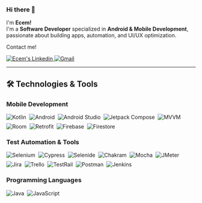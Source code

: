### Hi there 👋
I'm **Ecem!**  
I'm a <strong>Software Developer</strong> specialized in **Android & Mobile Development**, passionate about building apps, automation, and UI/UX optimization.

Contact me!  

<a href="https://www.linkedin.com/in/ecem-g%C3%B6r%C3%BC%C5%9F%C3%BCk-akkavak-2107861a1/" target="_blank" rel="nofollow">
  <img alt="Ecem's Linkedin" src="https://img.shields.io/badge/LinkedIn-0077B5?style=for-the-badge&logo=linkedin&logoColor=white" />
</a> 
<a href="mailto:ecemnazgorusuk@gmail.com" target="_blank" rel="nofollow">
  <img alt="Gmail" src="https://img.shields.io/badge/Gmail-D14836?style=for-the-badge&logo=gmail&logoColor=white" />
</a>

---

## 🛠 Technologies & Tools

### Mobile Development
<div style="display: flex; flex-wrap: wrap; gap: 8px; margin-bottom: 8px;">
  <img alt="Kotlin" src="https://img.shields.io/badge/Kotlin-%230095D5.svg?style=for-the-badge&logo=kotlin&logoColor=white" />
  <img alt="Android" src="https://img.shields.io/badge/Android-3DDC84?style=for-the-badge&logo=android&logoColor=white" />
  <img alt="Android Studio" src="https://img.shields.io/badge/Android%20Studio-1DA362?style=for-the-badge&logo=android-studio&logoColor=white" />
  <img alt="Jetpack Compose" src="https://img.shields.io/badge/Jetpack%20Compose-4285F4?style=for-the-badge&logo=jetpack-compose&logoColor=white" />
  <img alt="MVVM" src="https://img.shields.io/badge/MVVM-FF9800?style=for-the-badge&logo=android&logoColor=white" />
  <img alt="Room" src="https://img.shields.io/badge/Room-7E57C2?style=for-the-badge&logo=sqlite&logoColor=white" />
  <img alt="Retrofit" src="https://img.shields.io/badge/Retrofit-00574B?style=for-the-badge&logo=android&logoColor=white" />
  <img alt="Firebase" src="https://img.shields.io/badge/Firebase-FFCA28?style=for-the-badge&logo=firebase&logoColor=black" />
  <img alt="Firestore" src="https://img.shields.io/badge/Firestore-FFA000?style=for-the-badge&logo=firebase&logoColor=white" />
</div>

### Test Automation & Tools
<div style="display: flex; flex-wrap: wrap; gap: 8px; margin-bottom: 8px;">
  <img alt="Selenium" src="https://img.shields.io/badge/-Selenium-%43B02A?style=for-the-badge&logo=selenium&logoColor=white">
  <img alt="Cypress" src="https://img.shields.io/badge/-Cypress-%23BF360C?style=for-the-badge&logo=cypress&logoColor=white">
  <img alt="Selenide" src="https://img.shields.io/badge/Selenide-0D66A5?style=for-the-badge&logo=selenide&logoColor=white">
  <img alt="Chakram" src="https://img.shields.io/badge/Chakram-0A9A9A?style=for-the-badge&logo=chakram&logoColor=white">
  <img alt="Mocha" src="https://img.shields.io/badge/-Mocha-%238D6748?style=for-the-badge&logo=mocha&logoColor=white">
  <img alt="JMeter" src="https://img.shields.io/badge/JMeter-D22128?style=for-the-badge&logo=apache-jmeter&logoColor=white">
  <img alt="Jira" src="https://img.shields.io/badge/-Jira-090909?style=for-the-badge&logo=jira&logoColor=4038C8">
  <img alt="Trello" src="https://img.shields.io/badge/Trello-0056D2?style=for-the-badge&logo=trello&logoColor=white">
  <img alt="TestRail" src="https://img.shields.io/badge/TestRail-7D6F9C?style=for-the-badge&logo=testrail&logoColor=white">
  <img alt="Postman" src="https://img.shields.io/badge/-Postman-090909?style=for-the-badge&logo=Postman&logoColor=C82E16">
  <img alt="Jenkins" src="https://img.shields.io/badge/-Jenkins-%23D24939?style=for-the-badge&logo=jenkins&logoColor=white">
</div>

### Programming Languages
<div style="display: flex; flex-wrap: wrap; gap: 8px;">
  <img alt="Java" src="https://img.shields.io/badge/java-black?style=for-the-badge&logo=java&logoColor=white">
  <img alt="JavaScript" src="https://img.shields.io/badge/javascript-%23323330.svg?style=for-the-badge&logo=javascript&logoColor=%23F7DF1E">
</div>

